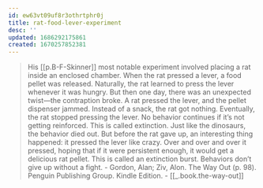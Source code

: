 ```yaml
---
id: ew63vt09uf8r3othrtphr0j
title: rat-food-lever-experiment
desc: ''
updated: 1686292175861
created: 1670257852381
---
```


> His [[p.B-F-Skinner]] most notable experiment involved placing a rat inside an enclosed chamber. When the rat pressed a lever, a food pellet was released. Naturally, the rat learned to press the lever whenever it was hungry. But then one day, there was an unexpected twist—the contraption broke. A rat pressed the lever, and the pellet dispenser jammed. Instead of a snack, the rat got nothing. Eventually, the rat stopped pressing the lever. No behavior continues if it’s not getting reinforced. This is called extinction. Just like the dinosaurs, the behavior died out. But before the rat gave up, an interesting thing happened: it pressed the lever like crazy. Over and over and over it pressed, hoping that if it were persistent enough, it would get a delicious rat pellet. This is called an extinction burst. Behaviors don’t give up without a fight. - Gordon, Alan; Ziv, Alon. The Way Out (p. 98). Penguin Publishing Group. Kindle Edition.  - [[_.book.the-way-out]]

